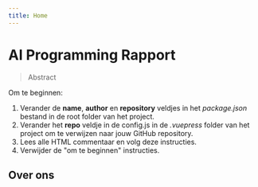 ```yaml
---
title: Home
---
```


# AI Programming Rapport

<!-- Verander de bovenstaande titel naar de titel van je project -->

<!--
    ===========================================
    !!!! LEES DEZE HANDLEIDING GRONDIG EN PAS TOE  !!!!
    ===========================================

    Gebruik dit document als sjabloon voor het verslag. Lees alles grondig door en vul overal aan waar een TODO vermeld staat. Verwijder op het einde alle commentaren waarin een TODO vermeld staat.

    Belangrijk!:
    * Verzorg de stijl van je document. Kijk na of alles correct weergegeven wordt.
    * Let op de markdown stijl bij je antwoorden.
      * Installeer de dependencies met `npm install` en voer de linter uit met `npm run lint`
      * Gebruik de markdownlint extension in VScode en zorg ervoor dat ALLE opmerkingen weggewerkt zijn. (https://marketplace.visualstudio.com/items?itemName=DavidAnson.vscode-markdownlint)
    * Plaats code altijd in een markdown code blok en vermeld de juiste language
    * Gebruik tabellen en afbeeldingen om zaken te verduidelijken. Zorg dat alle afbeeldingen lokaal in de repository staan. Link niet naar afbeeldingen die op het internet staan.
    * Gebruik de VScode plugin Code Spell Checker (https://marketplace.visualstudio.com/items?itemName=streetsidesoftware.code-spell-checker) en de Dutch - Code Spell Checker (https://marketplace.visualstudio.com/items?itemName=streetsidesoftware.code-spell-checker-dutch). Zorg ervoor dat alle aangeduide taalfouten nagekeken zijn.
 -->
> Abstract
> <!-- TODO Plaats hier in abstract in een block quote -->
<!-- Het abstract is een samenvatting van de hele tekst (probleemstelling, doelstelling, resultaat, conclusie) in 150 tot maximum 200 woorden.-->

Om te beginnen:

1. Verander de **name**, **author** en **repository** veldjes in het *package.json* bestand in de root folder van het project.
1. Verander het **repo** veldje in de config.js in de *.vuepress* folder van het project om te verwijzen naar jouw GitHub repository.
1. Lees alle HTML commentaar en volg deze instructies.
1. Verwijder de "om te beginnen" instructies.

## Over ons

<!-- TODO korte beschrijving: wie zijn de teamleden?-->
